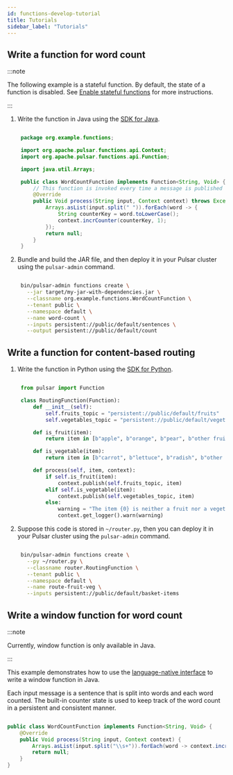 ```yaml
---
id: functions-develop-tutorial
title: Tutorials
sidebar_label: "Tutorials"
---
```


## Write a function for word count

:::note

The following example is a stateful function. By default, the state of a function is disabled. See [Enable stateful functions](functions-worker-stateful.md) for more instructions.

:::

1. Write the function in Java using the [SDK for Java](functions-develop-api.md).

   ```java

    package org.example.functions;

    import org.apache.pulsar.functions.api.Context;
    import org.apache.pulsar.functions.api.Function;

    import java.util.Arrays;

    public class WordCountFunction implements Function<String, Void> {
        // This function is invoked every time a message is published to the input topic
        @Override
        public Void process(String input, Context context) throws Exception {
            Arrays.asList(input.split(" ")).forEach(word -> {
                String counterKey = word.toLowerCase();
                context.incrCounter(counterKey, 1);
            });
            return null;
        }
    }

   ```

2. Bundle and build the JAR file, and then deploy it in your Pulsar cluster using the `pulsar-admin` command.

   ```bash

    bin/pulsar-admin functions create \
      --jar target/my-jar-with-dependencies.jar \
      --classname org.example.functions.WordCountFunction \
      --tenant public \
      --namespace default \
      --name word-count \
      --inputs persistent://public/default/sentences \
      --output persistent://public/default/count
   ```

## Write a function for content-based routing

1. Write the function in Python using the [SDK for Python](functions-develop-api.md).

   ```python

    from pulsar import Function

    class RoutingFunction(Function):
        def __init__(self):
            self.fruits_topic = "persistent://public/default/fruits"
            self.vegetables_topic = "persistent://public/default/vegetables"

        def is_fruit(item):
            return item in [b"apple", b"orange", b"pear", b"other fruits..."]

        def is_vegetable(item):
            return item in [b"carrot", b"lettuce", b"radish", b"other vegetables..."]

        def process(self, item, context):
            if self.is_fruit(item):
                context.publish(self.fruits_topic, item)
            elif self.is_vegetable(item):
                context.publish(self.vegetables_topic, item)
            else:
                warning = "The item {0} is neither a fruit nor a vegetable".format(item)
                context.get_logger().warn(warning)

   ```

2. Suppose this code is stored in `~/router.py`, then you can deploy it in your Pulsar cluster using the `pulsar-admin` command.

   ```bash

    bin/pulsar-admin functions create \
      --py ~/router.py \
      --classname router.RoutingFunction \
      --tenant public \
      --namespace default \
      --name route-fruit-veg \
      --inputs persistent://public/default/basket-items

   ```

## Write a window function for word count

:::note

Currently, window function is only available in Java. 

:::

This example demonstrates how to use the [language-native interface](functions-develop-api.md) to write a window function in Java. 

Each input message is a sentence that is split into words and each word counted. The built-in counter state is used to keep track of the word count in a persistent and consistent manner.

```java

public class WordCountFunction implements Function<String, Void> {
    @Override
    public Void process(String input, Context context) {
        Arrays.asList(input.split("\\s+")).forEach(word -> context.incrCounter(word, 1));
        return null;
    }
}

```
